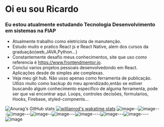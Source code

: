 # Oi eu sou Ricardo
### Eu estou atualmente estudando Tecnologia Desenvolvimento em sistemas na FIAP
-  Atualmente trabalho como eletricista de manutenção.
-  Estudo muito e pratico  React js e React Native, alem dos cursos da graduação(web,JAVA,Python...)
-  Constantemente desafio meus conhecimentos, site que uso como referencia é https://www.frontendmentor.io. 
-  Conclui varios  projetos pessoais  desenvolvedondo em React. Aplicações desde de  simples ate complexas.
-  Veja meu git hub. Não  usso apenas como ferramenta de publicação. Utlizo muito como backup do meu aprendizado,então se estiver
buscando algum conhecimento especifico de alguma ferramenta, pode ser que vai encontrar aqui. Loops, controles decisões, formularios, Hooks, Firebase, styled-compnents...


![Anurag's GitHub stats](https://github-readme-stats.vercel.app/api?username=kenjimaeda54&show_icons=true&theme=gruvbox)
[![willianrod's wakatime stats](https://github-readme-stats.vercel.app/api/wakatime?username=Ricardo&layout=compact)](https://github.com/kenjimaeda54/github-readme-stats)
![image](https://img.shields.io/badge/JavaScript-F7DF1E?style=for-the-badge&logo=javascript&logoColor=black)--![image](https://img.shields.io/badge/React-20232A?style=for-the-badge&logo=react&logoColor=61DAFB)---![image](https://img.shields.io/badge/React_Native-20232A?style=for-the-badge&logo=react&logoColor=61DAFB)---![image](https://img.shields.io/badge/Redux-593D88?style=for-the-badge&logo=redux&logoColor=white)--![image](https://img.shields.io/badge/React_Router-CA4245?style=for-the-badge&logo=react-router&logoColor=white)---![image](https://img.shields.io/badge/firebase-ffca28?style=for-the-badge&logo=firebase&logoColor=white)----![image](https://img.shields.io/badge/CSS-239120?&style=for-the-badge&logo=css3&logoColor=white)---![image](https://img.shields.io/badge/HTML5-E34F26?style=for-the-badge&logo=html5&logoColor=white)----![image](https://img.shields.io/badge/TypeScript-007ACC?style=for-the-badge&logo=typescript&logoColor=white)
 
